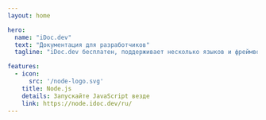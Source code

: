 ```yaml
---
layout: home

hero:
  name: "iDoc.dev"
  text: "Документация для разработчиков"
  tagline: "iDoc.dev бесплатен, поддерживает несколько языков и фреймворков и предоставляет многоязычную документацию для разработчиков."

features:
  - icon:
      src: '/node-logo.svg'
    title: Node.js
    details: Запускайте JavaScript везде
    link: https://node.idoc.dev/ru/
---
```

